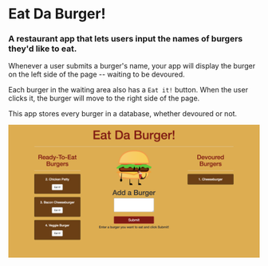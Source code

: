 # Eat Da Burger!

### A restaurant app that lets users input the names of burgers they'd like to eat.

Whenever a user submits a burger's name, your app will display the burger on the left side of the page -- waiting to be devoured.

Each burger in the waiting area also has a `Eat it!` button. When the user clicks it, the burger will move to the right side of the page.

This app stores every burger in a database, whether devoured or not.

![Home Page](/public/assets/images/homepage.png)